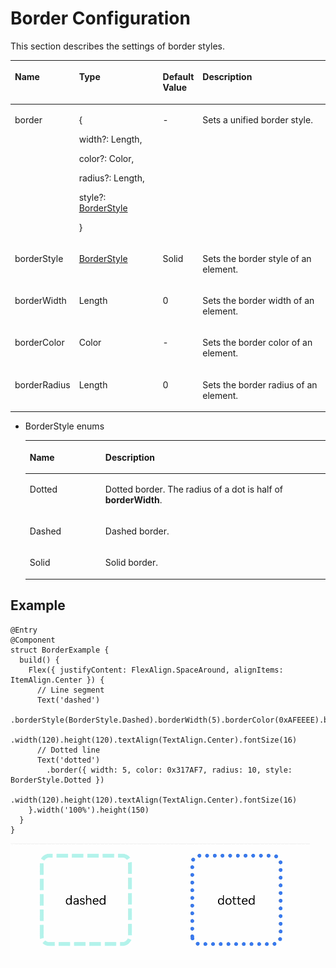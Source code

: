# Border Configuration<a name="EN-US_TOPIC_0000001158261223"></a>

This section describes the settings of border styles.

<a name="table444mcpsimp"></a>
<table><thead align="left"><tr id="row451mcpsimp"><th class="cellrowborder" valign="top" width="16%" id="mcps1.1.5.1.1"><p id="p453mcpsimp"><a name="p453mcpsimp"></a><a name="p453mcpsimp"></a>Name</p>
</th>
<th class="cellrowborder" valign="top" width="27.79%" id="mcps1.1.5.1.2"><p id="p455mcpsimp"><a name="p455mcpsimp"></a><a name="p455mcpsimp"></a>Type</p>
</th>
<th class="cellrowborder" valign="top" width="12.57%" id="mcps1.1.5.1.3"><p id="p457mcpsimp"><a name="p457mcpsimp"></a><a name="p457mcpsimp"></a>Default Value</p>
</th>
<th class="cellrowborder" valign="top" width="43.64%" id="mcps1.1.5.1.4"><p id="p459mcpsimp"><a name="p459mcpsimp"></a><a name="p459mcpsimp"></a>Description</p>
</th>
</tr>
</thead>
<tbody><tr id="row460mcpsimp"><td class="cellrowborder" valign="top" width="16%" headers="mcps1.1.5.1.1 "><p id="p462mcpsimp"><a name="p462mcpsimp"></a><a name="p462mcpsimp"></a>border</p>
</td>
<td class="cellrowborder" valign="top" width="27.79%" headers="mcps1.1.5.1.2 "><p id="p69540314713"><a name="p69540314713"></a><a name="p69540314713"></a>{</p>
<p id="p82011074712"><a name="p82011074712"></a><a name="p82011074712"></a>width?: Length,</p>
<p id="p1731310109716"><a name="p1731310109716"></a><a name="p1731310109716"></a>color?: Color,</p>
<p id="p1978101210718"><a name="p1978101210718"></a><a name="p1978101210718"></a>radius?: Length,</p>
<p id="p1358418161679"><a name="p1358418161679"></a><a name="p1358418161679"></a>style?: <a href="#li5617903594">BorderStyle</a></p>
<p id="p464mcpsimp"><a name="p464mcpsimp"></a><a name="p464mcpsimp"></a>}</p>
</td>
<td class="cellrowborder" valign="top" width="12.57%" headers="mcps1.1.5.1.3 "><p id="p469mcpsimp"><a name="p469mcpsimp"></a><a name="p469mcpsimp"></a>-</p>
</td>
<td class="cellrowborder" valign="top" width="43.64%" headers="mcps1.1.5.1.4 "><p id="p471mcpsimp"><a name="p471mcpsimp"></a><a name="p471mcpsimp"></a>Sets a unified border style.</p>
</td>
</tr>
<tr id="row472mcpsimp"><td class="cellrowborder" valign="top" width="16%" headers="mcps1.1.5.1.1 "><p id="p474mcpsimp"><a name="p474mcpsimp"></a><a name="p474mcpsimp"></a>borderStyle</p>
</td>
<td class="cellrowborder" valign="top" width="27.79%" headers="mcps1.1.5.1.2 "><p id="p476mcpsimp"><a name="p476mcpsimp"></a><a name="p476mcpsimp"></a><a href="#li5617903594">BorderStyle</a></p>
</td>
<td class="cellrowborder" valign="top" width="12.57%" headers="mcps1.1.5.1.3 "><p id="p478mcpsimp"><a name="p478mcpsimp"></a><a name="p478mcpsimp"></a>Solid</p>
</td>
<td class="cellrowborder" valign="top" width="43.64%" headers="mcps1.1.5.1.4 "><p id="p480mcpsimp"><a name="p480mcpsimp"></a><a name="p480mcpsimp"></a>Sets the border style of an element.</p>
</td>
</tr>
<tr id="row481mcpsimp"><td class="cellrowborder" valign="top" width="16%" headers="mcps1.1.5.1.1 "><p id="p483mcpsimp"><a name="p483mcpsimp"></a><a name="p483mcpsimp"></a>borderWidth</p>
</td>
<td class="cellrowborder" valign="top" width="27.79%" headers="mcps1.1.5.1.2 "><p id="p485mcpsimp"><a name="p485mcpsimp"></a><a name="p485mcpsimp"></a>Length</p>
</td>
<td class="cellrowborder" valign="top" width="12.57%" headers="mcps1.1.5.1.3 "><p id="p487mcpsimp"><a name="p487mcpsimp"></a><a name="p487mcpsimp"></a>0</p>
</td>
<td class="cellrowborder" valign="top" width="43.64%" headers="mcps1.1.5.1.4 "><p id="p489mcpsimp"><a name="p489mcpsimp"></a><a name="p489mcpsimp"></a>Sets the border width of an element.</p>
</td>
</tr>
<tr id="row490mcpsimp"><td class="cellrowborder" valign="top" width="16%" headers="mcps1.1.5.1.1 "><p id="p492mcpsimp"><a name="p492mcpsimp"></a><a name="p492mcpsimp"></a>borderColor</p>
</td>
<td class="cellrowborder" valign="top" width="27.79%" headers="mcps1.1.5.1.2 "><p id="p494mcpsimp"><a name="p494mcpsimp"></a><a name="p494mcpsimp"></a>Color</p>
</td>
<td class="cellrowborder" valign="top" width="12.57%" headers="mcps1.1.5.1.3 "><p id="p496mcpsimp"><a name="p496mcpsimp"></a><a name="p496mcpsimp"></a>-</p>
</td>
<td class="cellrowborder" valign="top" width="43.64%" headers="mcps1.1.5.1.4 "><p id="p498mcpsimp"><a name="p498mcpsimp"></a><a name="p498mcpsimp"></a>Sets the border color of an element.</p>
</td>
</tr>
<tr id="row499mcpsimp"><td class="cellrowborder" valign="top" width="16%" headers="mcps1.1.5.1.1 "><p id="p501mcpsimp"><a name="p501mcpsimp"></a><a name="p501mcpsimp"></a>borderRadius</p>
</td>
<td class="cellrowborder" valign="top" width="27.79%" headers="mcps1.1.5.1.2 "><p id="p503mcpsimp"><a name="p503mcpsimp"></a><a name="p503mcpsimp"></a>Length</p>
</td>
<td class="cellrowborder" valign="top" width="12.57%" headers="mcps1.1.5.1.3 "><p id="p505mcpsimp"><a name="p505mcpsimp"></a><a name="p505mcpsimp"></a>0</p>
</td>
<td class="cellrowborder" valign="top" width="43.64%" headers="mcps1.1.5.1.4 "><p id="p507mcpsimp"><a name="p507mcpsimp"></a><a name="p507mcpsimp"></a>Sets the border radius of an element.</p>
</td>
</tr>
</tbody>
</table>

-   <a name="li5617903594"></a>BorderStyle enums

    <a name="table3452114216394"></a>
    <table><thead align="left"><tr id="row245219426397"><th class="cellrowborder" valign="top" width="25.2%" id="mcps1.1.3.1.1"><p id="p545244283914"><a name="p545244283914"></a><a name="p545244283914"></a>Name</p>
    </th>
    <th class="cellrowborder" valign="top" width="74.8%" id="mcps1.1.3.1.2"><p id="p2452114203917"><a name="p2452114203917"></a><a name="p2452114203917"></a>Description</p>
    </th>
    </tr>
    </thead>
    <tbody><tr id="row6452144218390"><td class="cellrowborder" valign="top" width="25.2%" headers="mcps1.1.3.1.1 "><p id="p34529427398"><a name="p34529427398"></a><a name="p34529427398"></a>Dotted</p>
    </td>
    <td class="cellrowborder" valign="top" width="74.8%" headers="mcps1.1.3.1.2 "><p id="p1245211421393"><a name="p1245211421393"></a><a name="p1245211421393"></a>Dotted border. The radius of a dot is half of <strong id="b08584301617"><a name="b08584301617"></a><a name="b08584301617"></a>borderWidth</strong>.</p>
    </td>
    </tr>
    <tr id="row12452184217398"><td class="cellrowborder" valign="top" width="25.2%" headers="mcps1.1.3.1.1 "><p id="p54523425398"><a name="p54523425398"></a><a name="p54523425398"></a>Dashed</p>
    </td>
    <td class="cellrowborder" valign="top" width="74.8%" headers="mcps1.1.3.1.2 "><p id="p745215426391"><a name="p745215426391"></a><a name="p745215426391"></a>Dashed border.</p>
    </td>
    </tr>
    <tr id="row9452134213392"><td class="cellrowborder" valign="top" width="25.2%" headers="mcps1.1.3.1.1 "><p id="p510719111403"><a name="p510719111403"></a><a name="p510719111403"></a>Solid</p>
    </td>
    <td class="cellrowborder" valign="top" width="74.8%" headers="mcps1.1.3.1.2 "><p id="p154533425394"><a name="p154533425394"></a><a name="p154533425394"></a>Solid border.</p>
    </td>
    </tr>
    </tbody>
    </table>


## Example<a name="section1976245813394"></a>

```
@Entry
@Component
struct BorderExample {
  build() {
    Flex({ justifyContent: FlexAlign.SpaceAround, alignItems: ItemAlign.Center }) {
      // Line segment
      Text('dashed')
        .borderStyle(BorderStyle.Dashed).borderWidth(5).borderColor(0xAFEEEE).borderRadius(10)
        .width(120).height(120).textAlign(TextAlign.Center).fontSize(16)
      // Dotted line
      Text('dotted')
        .border({ width: 5, color: 0x317AF7, radius: 10, style: BorderStyle.Dotted })
        .width(120).height(120).textAlign(TextAlign.Center).fontSize(16)
    }.width('100%').height(150)
  }
}
```

![](figures/border.gif)

